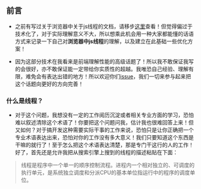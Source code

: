 ## 前言

* 之前有写过关于浏览器中关于js线程的文档，请移步[这里](https://github.com/woai30231/javascriptThreadStudy)查看！但觉得偏过于技术化了，对于实际理解意义不大，所以想乘此机会用一种大家都能懂的话语方式来记录一下自己对**浏览器中js线程**的理解，以及建立在此基础一些优化方案！

* 因为这部分技术在我看来是前端理解性能的高级话题了！所以我不敢保证我写的会很好，亦不敢保证能一定带给你实质性的超越。我唯恐自己经验、理解有限，难免会有表达出错的地方！所以欢迎你们[issue](https://github.com/woai30231/webDevDetails/issues)，我们一切来参与起来把这个话题向更好的方向完善！

### 什么是线程？

* 对于这个问题，我想没有一定的工作阅历沉淀或者相关专业方面的学习，恐怕难以叙述清除这个术语了！你要把这个问题问我，估计我也很难回答上来！但又如何？对于搞开发这种需要实际干事的工作来说，恐怕只是让你正确把一个专业术语表达出来，恐怕对你的工作没有多大意义！我们只要知道这个东西是干嘛的就行了！至于怎么把这个术语表达清楚，那是专门干这行的人的工作！好了，首先还是允许我把从搜索引擎上搜到的线程的描述粘贴在下面：


> 线程是程序中一个单一的顺序控制流程。进程内一个相对独立的、可调度的执行单元，是系统独立调度和分派CPU的基本单位指运行中的程序的调度单位。
